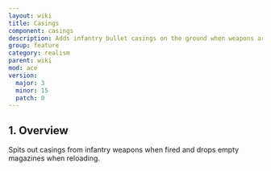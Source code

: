 ```yaml
---
layout: wiki
title: Casings
component: casings
description: Adds infantry bullet casings on the ground when weapons are fired and drops empty magazines when reloading.
group: feature
category: realism
parent: wiki
mod: ace
version:
  major: 3
  minor: 15
  patch: 0
---
```


## 1. Overview
Spits out casings from infantry weapons when fired and drops empty magazines when reloading.
